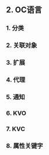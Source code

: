 ## 2. OC语言

### 1. 分类

### 2. 关联对象

### 3. 扩展

### 4. 代理

### 5. 通知

### 6. KVO

### 7. KVC

### 8. 属性关键字